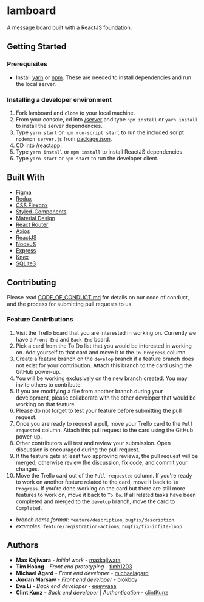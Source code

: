 # lamboard

A message board built with a ReactJS foundation.

## Getting Started

### Prerequisites

- Install [yarn](https://yarnpkg.com/en/docs/install#windows-stable) or [npm](https://www.npmjs.com/get-npm). These are needed to install dependencies and run the local server.

### Installing a developer environment

1. Fork lamboard and `clone` to your local machine.
1. From your console, cd into [/server](/server) and type `npm install` or `yarn install` to install the server dependencies.
1. Type `yarn start` or `npm run-script start` to run the included script `nodemon server.js` from [package.json](package.json).
1. CD into [/reactapp](/reactapp).
1. Type `yarn install` or `npm install` to install ReactJS dependencies.
1. Type `yarn start` or `npm start` to run the developer client.

## Built With

* [Figma](https://www.figma.com/)
* [Redux](https://redux.js.org/)
* [CSS Flexbox](https://www.w3schools.com/css/css3_flexbox.asp)
* [Styled-Components](https://www.styled-components.com/)
* [Material Design](https://material.io/design/)
* [React Router](https://reacttraining.com/react-router/core/guides/philosophy)
* [Axios](https://www.npmjs.com/package/axios)
* [ReactJS](https://reactjs.org/)
* [NodeJS](https://nodejs.org/en/)
* [Express](https://expressjs.com/)
* [Knex](https://knexjs.org/)
* [SQLite3](https://www.sqlite.org/index.html)

## Contributing

Please read [CODE_OF_CONDUCT.md](https://github.com/maxkajiwara/lamboard/blob/master/CODE_OF_CONDUCT.md) for details on our code of conduct, and the process for submitting pull requests to us.

### Feature Contributions

1. Visit the Trello board that you are interested in working on. Currently we have a ```Front End``` and ```Back End``` board.
1. Pick a card from the To Do list that you would be interested in working on. Add yourself to that card and move it to the ```In Progress``` column.
1. Create a feature branch on the ```develop``` branch if a feature branch does not exist for your contribution. Attach this branch to the card using the GitHub power-up.
1. You will be working exclusively on the new branch created. You may invite others to contribute.
1. If you are modifying a file from another branch during your development, please collaborate with the other developer that would be working on that feature.
1. Please do not forget to test your feature before submitting the pull request.
1. Once you are ready to request a pull, move your Trello card to the ```Pull requested``` column. Attach this pull request to the card using the GitHub power-up.
1. Other contributors will test and review your submission. Open discussion is encouraged during the pull request.
1. If the feature gets at least two approving reviews, the pull request will be merged; otherwise review the discussion, fix code, and commit your changes.
1. Move the Trello card out of the ```Pull requested``` column. If you're ready to work on another feature related to the card, move it back to ```In Progress```. If you're done working on the card but there are still more features to work on, move it back to ```To Do```. If all related tasks have been completed and merged to the ```develop``` branch, move the card to ```Completed```.

- _branch name format:_
`feature/description`, `bugfix/description`
- _examples:_
`feature/registration-actions`, `bugfix/fix-infite-loop`

## Authors

* **Max Kajiwara** - *Initial work* - [maxkajiwara](https://github.com/maxkajiwara)
* **Tim Hoang** - *Front end prototyping* -  [timh1203](https://github.com/timh1203)
* **Michael Agard** - *Front end developer* - [michaelagard](https://github.com/michaelagard)
* **Jordan Marsaw** - *Front end developer* - [blokboy](https://github.com/blokboy)
* **Eva Li** - *Back end developer* - [eeevvaaa](https://github.com/eeevvaaa)
* **Clint Kunz** - *Back end developer* | *Authentication*  - [clintKunz](https://github.com/clintKunz)


